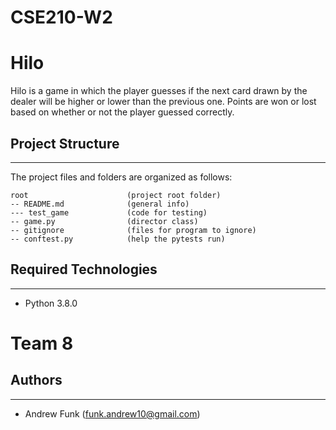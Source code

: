 # CSE210-W2
# Hilo
Hilo is a game in which the player guesses if the next card drawn by the dealer will be higher or lower than the previous one. Points are won or lost based on whether or not the player guessed correctly.

## Project Structure
---
The project files and folders are organized as follows:
```
root                      (project root folder)
-- README.md              (general info)
--- test_game             (code for testing)
-- game.py                (director class)
-- gitignore              (files for program to ignore)
-- conftest.py            (help the pytests run)
```

## Required Technologies
---
* Python 3.8.0

# Team 8
## Authors
---
* Andrew Funk (funk.andrew10@gmail.com)

